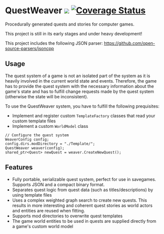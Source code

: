 # QuestWeaver <a href="https://travis-ci.org/Cultrarius/QuestWeaver"><img src="https://travis-ci.org/Cultrarius/QuestWeaver.svg"></a> [![Coverage Status](https://coveralls.io/repos/Cultrarius/QuestWeaver/badge.svg?branch=master&service=github)](https://coveralls.io/github/Cultrarius/QuestWeaver?branch=master)
Procedurally generated quests and stories for computer games.

This project is still in its early stages and under heavy development!

This project includes the following JSON parser: https://github.com/open-source-parsers/jsoncpp

## Usage

The quest system of a game is not an isolated part of the system as it is heavily involved in the current world state and events.
Therefore, the game has to provide the quest system with the necessary information about the game's state and has to
fulfill change requests made by the quest system (otherwise the state will be inconsistent).

To use the QuestWeaver system, you have to fulfill the following prequisites:

* Implement and register custom `TemplateFactory` classes that read your custom template files
* Implement a custom `WorldModel` class
 
```
// Configure the quest system
WeaverConfig config;
config.dirs.modDirectory = "./Template/";
QuestWeaver weaver(config);
shared_ptr<Quest> newQuest = weaver.CreateNewQuest();
```

## Features

* Fully portable, serializable quest system, perfect for use in savegames. Supports JSON and a compact binary format. 
* Separates quest logic from quest data (such as titles/descriptions) by using template files
* Uses a complex weighted graph search to create new quests.
This results in more interesting and coherent quest stories as world actors and entities are reused when fitting.
* Supports mod directories to overwrite quest templates
* The game world entities to be used in quests are supplied directly from a game's custom world model